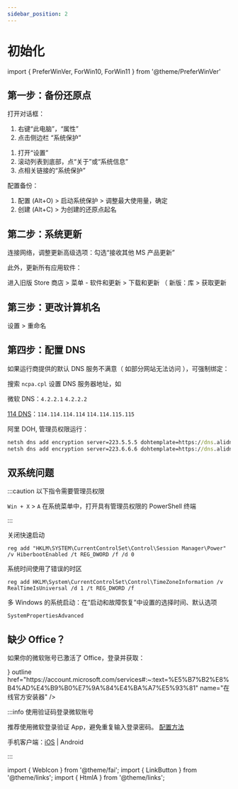 ```yaml
---
sidebar_position: 2
---
```


# 初始化

import {
PreferWinVer,
ForWin10,
ForWin11
} from '@theme/PreferWinVer'

<PreferWinVer win10 win11 />

## 第一步：备份还原点

打开对话框：

 <PreferWinVer win10 win11 noSelector>
<ForWin10>

1. 右键“此电脑”，“属性”
2. 点击侧边栏 “系统保护”

</ForWin10>
<ForWin11>

1. 打开“设置”
2. 滚动列表到底部，点“关于”或“系统信息”
3. 点相关链接的“系统保护”

</ForWin11>
</PreferWinVer>

配置备份：

1. 配置 (Alt+O) > 启动系统保护 > 调整最大使用量，确定
2. 创建 (Alt+C) > 为创建的还原点起名

## 第二步：系统更新

连接网络，调整<HtmlA href="ms-settings:windowsupdate-options">更新高级选项</HtmlA>：勾选“接收其他 MS 产品更新”

<!-- 如果不介意使用 P2P 流量分享技术：进入“传递优化”选择 Internet 下载源以提高速度 -->

此外，更新所有应用软件：

进入旧版 Store 商店 > 菜单 - 软件和更新 > 下载和更新
（ 新版：库 > 获取更新

## 第三步：更改计算机名

设置 > 重命名

## 第四步：配置 DNS

如果运行商提供的默认 DNS 服务不满意（ 如部分网站无法访问 ），可强制绑定：

搜索 `ncpa.cpl` 设置 DNS 服务器地址，如

微软 DNS：`4.2.2.1` `4.2.2.2`

[114 DNS](https://www.114dns.com/)：`114.114.114.114` `114.114.115.115`

阿里 DOH, 管理员权限运行：

```bat
netsh dns add encryption server=223.5.5.5 dohtemplate=https://dns.alidns.com/dns-query autoupgrade=no udpfallback=no
netsh dns add encryption server=223.6.6.6 dohtemplate=https://dns.alidns.com/dns-query autoupgrade=no udpfallback=no
```

<!--
:::info 以下指令需要管理员权限运行

`Win + R` 运行对话框，可按下 `Ctrl + Shift + Enter` 提权运行

:::
 -->

## 双系统问题

:::caution 以下指令需要管理员权限

`Win + X` > `A` 在系统菜单中，打开具有管理员权限的 PowerShell 终端

:::

关闭快速启动

    reg add "HKLM\SYSTEM\CurrentControlSet\Control\Session Manager\Power" /v HiberbootEnabled /t REG_DWORD /f /d 0

系统时间使用了错误的时区

    reg add HKLM\System\CurrentControlSet\Control\TimeZoneInformation /v RealTimeIsUniversal /d 1 /t REG_DWORD /f

多 Windows 的系统启动：在“启动和故障恢复”中设置的选择时间、默认选项

    SystemPropertiesAdvanced

## 缺少 Office？

如果你的微软账号已激活了 Office，登录并获取：

<p>
<LinkButton icon={<WebIcon />} outline href="https://account.microsoft.com/services#:~:text=%E5%B7%B2%E8%B4%AD%E4%B9%B0%E7%9A%84%E4%BA%A7%E5%93%81" name="在线官方安装器" />
</p>

:::info 使用验证码登录微软账号

推荐使用微软登录验证 App，避免重复输入登录密码。
[配置方法](https://account.live.com/proofs/EnableTfa)

手机客户端：[iOS](https://apps.apple.com/cn/app/microsoft-authenticator/id983156458)
| Android

:::

import { WebIcon } from '@theme/fai';
import { LinkButton } from '@theme/links';
import { HtmlA } from '@theme/links';

